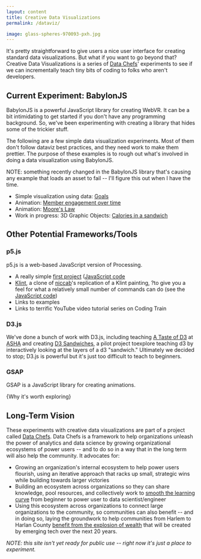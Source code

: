 ```yaml
---
layout: content
title: Creative Data Visualizations
permalink: /dataviz/

image: glass-spheres-970093-pxh.jpg
---
```


It's pretty straightforward to give users a nice user interface for creating standard data visualizations. But what if you want to go beyond that? Creative Data Visualizations is a series of [Data Chefs]( https://datachefs.org/)' experiments to see if we can incrementally teach tiny bits of coding to folks who aren't developers.

## Current Experiment: BabylonJS

BabylonJS is a powerful JavaScript library for creating WebVR. It can be a bit intimidating to get started if you don't have any programming background. So, we've been experimenting with creating a library that hides some of the trickier stuff.

<p> The following are a few simple data visualization experiments. Most of them don't follow dataviz best practices, and they need work to make them prettier. The purpose of these examples is to rough out what's involved in doing a data visualization using BabylonJS. </p>

<p> NOTE: something recently changed in the BabylonJS library that's causing any example that loads an asset to fail -- I'll figure this out when I have the time.</p>

<ul>
<li> Simple visualization using data: <a href="../pages/bjs-viz/goals/index.html">Goals</a></li>
<li> Animation:  <a href="dataviz/engagement/index.html">Member engagement over time</a></li>
<li> Animation:  <a href="dataviz/moores-law/index.html">Moore's Law</a></li>
<li> Work in progress: 3D Graphic Objects:  <a href="dataviz/sandwich/index.html">Calories in a sandwich</a></li>
</ul>


## Other Potential Frameworks/Tools

### p5.js

p5.js is a web-based JavaScript version of Processing.

- A really simple [first project](../pages/p5js/first-project/index.html) ([JavaScript code](https://github.com/makersall/playful-coding/blob/main/pages/p5js/first-project/sketch.js)
- [Klint](../pages/p5js/klint/index.html), a clone of  [niccab](https://editor.p5js.org/niccab/sketches)'s replication of a Klint painting, ?to give you a feel for what a relatively small number of commands can do (see the [JavaScript code](https://github.com/makersall/playful-coding/blob/main/pages/p5js/klint/sketch.js))
- Links to examples
- Links to terrific YouTube video tutorial series on Coding Train



### D3.js

We've done a bunch of work with D3.js, including teaching [A Taste of D3](http://aschneiderman.github.io/a-taste-of-d3/) at [ASHA](https://www.asha.org/) and creating
[D3 Sandwiches](http://aschneiderman.github.io/d3_sandwich/), a pilot project toexplore teaching d3 by interactively looking at the layers of a d3 "sandwich." Ultimately we decided to stop; D3.js is powerful but it's just too difficult to teach to beginners.


### GSAP

GSAP is a JavaScript library for creating animations.

{Why it's worth exploring}



## Long-Term Vision

These experiments with creative data visualizations are part of a project called [Data Chefs]( https://datachefs.org/). Data Chefs is a framework to help organizations unleash the power of analytics and data science by growing organizational ecosystems of power users -- and to do so in a way that in the long term will also help the community. It advocates for:

- Growing an organization's internal ecosystem to help power users flourish, using an iterative approach that racks up small, strategic wins while building towards larger victories
- Building an ecosystem across organizations so they can share knowledge, pool resources, and collectively work to [smooth the learning curve](https://toolkit.makersall.org/pages/30-smooth/00-index.html) from beginner to power user to data scientist/engineer
- Using this ecosystem across organizations to connect large organizations to the community, so communities can also benefit -- and in doing so, laying the groundwork to help communities from Harlem to Harlan County [benefit from the explosion of wealth](https://toolkit.makersall.org) that will be created by emerging tech over the next 20 years.


*NOTE: this site isn't yet ready for public use -- right now it's just a place to experiment.*
